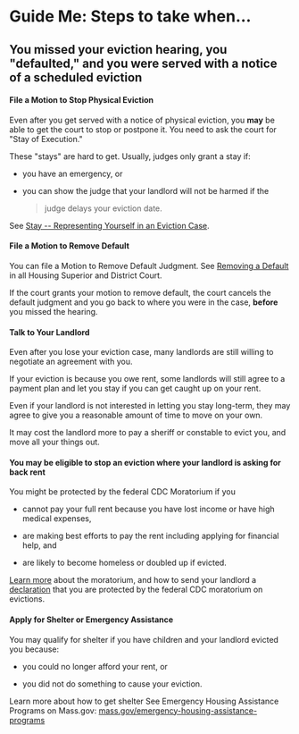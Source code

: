 Guide Me: Steps to take when...
===============================

You missed your eviction hearing, you \"defaulted,\" and you were served with a notice of a scheduled eviction
--------------------------------------------------------------------------------------------------------------

#### File a Motion to Stop Physical Eviction

Even after you get served with a notice of physical eviction, you
**may** be able to get the court to stop or postpone it. You need to ask
the court for \"Stay of Execution.\"

These \"stays\" are hard to get. Usually, judges only grant a stay if:

-   you have an emergency, or

-   you can show the judge that your landlord will not be harmed if the
    > judge delays your eviction date.

See [Stay -- Representing Yourself in an Eviction Case](https://www.masslegalhelp.org/housing/lt1-booklet-8-stay.pdf).

#### File a Motion to Remove Default

You can file a Motion to Remove Default Judgment. See [Removing a Default](https://www.masslegalhelp.org/housing/lt1-booklet-6-removing-default.pdf)
in all Housing Superior and District Court.

If the court grants your motion to remove default, the court cancels the
default judgment and you go back to where you were in the case,
**before** you missed the hearing.

####  Talk to Your Landlord

Even after you lose your eviction case, many landlords are still willing
to negotiate an agreement with you.

If your eviction is because you owe rent, some landlords will still
agree to a payment plan and let you stay if you can get caught up on
your rent.

Even if your landlord is not interested in letting you stay long-term,
they may agree to give you a reasonable amount of time to move on your
own.

It may cost the landlord more to pay a sheriff or constable to evict
you, and move all your things out.

#### You may be eligible to stop an eviction where your landlord is asking for back rent

You might be protected by the federal CDC Moratorium if you

-   cannot pay your full rent because you have lost income or have high
    medical expenses,

-   are making best efforts to pay the rent including applying for
    financial help, and

-   are likely to become homeless or doubled up if evicted.

[Learn more](https://www.masslegalhelp.org/covid-19/housing) about the
moratorium, and how to send your landlord a
[declaration](https://MassLegalHelp.org/cdc-declaration.pdf)
that you are protected by the federal CDC moratorium on evictions.

#### Apply for Shelter or Emergency Assistance

You may qualify for shelter if you have children and your landlord
evicted you because:

-   you could no longer afford your rent, or

-   you did not do something to cause your eviction.

Learn more about how to get shelter See Emergency Housing Assistance
Programs on Mass.gov:
[mass.gov/emergency-housing-assistance-programs](https://www.mass.gov/emergency-housing-assistance-programs)